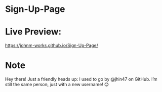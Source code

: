 # Sign-Up-Page

# Live Preview:

https://johnm-works.github.io/Sign-Up-Page/

# Note
Hey there! Just a friendly heads up: I used to go by @jhin47 on GitHub. I’m still the same person, just with a new username! 😊
